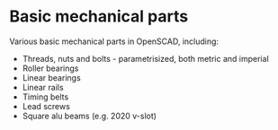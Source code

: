 # Basic mechanical parts

Various basic mechanical parts in OpenSCAD, including:

* Threads, nuts and bolts - parametrisized, both metric and imperial
* Roller bearings
* Linear bearings
* Linear rails
* Timing belts
* Lead screws
* Square alu beams (e.g. 2020 v-slot)